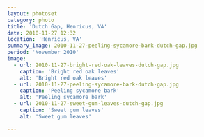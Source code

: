 ```yaml
---
layout: photoset
category: photo
title: 'Dutch Gap, Henricus, VA'
date: 2010-11-27 12:32
location: 'Henricus, VA'
summary_image: 2010-11-27-peeling-sycamore-bark-dutch-gap.jpg
period: 'November 2010'
image:
  - url: 2010-11-27-bright-red-oak-leaves-dutch-gap.jpg
    caption: 'Bright red oak leaves'
    alt: 'Bright red oak leaves'
  - url: 2010-11-27-peeling-sycamore-bark-dutch-gap.jpg
    caption: 'Peeling sycamore bark'
    alt: 'Peeling sycamore bark'
  - url: 2010-11-27-sweet-gum-leaves-dutch-gap.jpg
    caption: 'Sweet gum leaves'
    alt: 'Sweet gum leaves'

---
```


